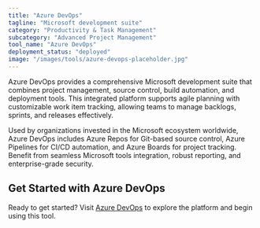 ```yaml
---
title: "Azure DevOps"
tagline: "Microsoft development suite"
category: "Productivity & Task Management"
subcategory: "Advanced Project Management"
tool_name: "Azure DevOps"
deployment_status: "deployed"
image: "/images/tools/azure-devops-placeholder.jpg"
---
```

Azure DevOps provides a comprehensive Microsoft development suite that combines project management, source control, build automation, and deployment tools. This integrated platform supports agile planning with customizable work item tracking, allowing teams to manage backlogs, sprints, and releases effectively.

Used by organizations invested in the Microsoft ecosystem worldwide, Azure DevOps includes Azure Repos for Git-based source control, Azure Pipelines for CI/CD automation, and Azure Boards for project tracking. Benefit from seamless Microsoft tools integration, robust reporting, and enterprise-grade security.

## Get Started with Azure DevOps

Ready to get started? Visit [Azure DevOps](https://azure.microsoft.com/en-us/services/devops) to explore the platform and begin using this tool.
